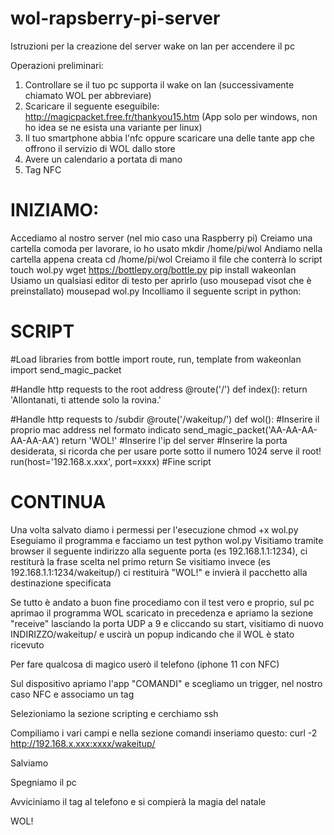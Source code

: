 # wol-rapsberry-pi-server
Istruzioni per la creazione del server wake on lan per accendere il pc


Operazioni preliminari:

1) Controllare se il tuo pc supporta il wake on lan (successivamente chiamato WOL per abbreviare)
2) Scaricare il seguente eseguibile: http://magicpacket.free.fr/thankyou15.htm (App solo per windows, non ho idea se ne esista una variante per linux)
3) Il tuo smartphone abbia l'nfc oppure scaricare una delle tante app che offrono il servizio di WOL dallo store
4) Avere un calendario a portata di mano
5) Tag NFC 


# INIZIAMO:

Accediamo al nostro server (nel mio caso una Raspberry pi) 
Creiamo una cartella comoda per lavorare, io ho usato   mkdir /home/pi/wol
Andiamo nella cartella appena creata    cd /home/pi/wol
Creiamo il file che conterrà lo script    touch wol.py
wget https://bottlepy.org/bottle.py
pip install wakeonlan
Usiamo un qualsiasi editor di testo per aprirlo (uso mousepad visot che è preinstallato)    mousepad wol.py
Incolliamo il seguente script in python:

# SCRIPT

#Load libraries
from bottle import route, run, template
from wakeonlan import send_magic_packet

#Handle http requests to the root address
@route('/')
def index():
 return 'Allontanati, ti attende solo la rovina.'
 
#Handle http requests to /subdir
@route('/wakeitup/')
def wol():
 #Inserire il proprio mac address nel formato indicato
 send_magic_packet('AA-AA-AA-AA-AA-AA') 
 return 'WOL!'
#Inserire l'ip del server 
#Inserire la porta desiderata, si ricorda che per usare porte sotto il numero 1024 serve il root!
run(host='192.168.x.xxx', port=xxxx) 
#Fine script

# CONTINUA

Una volta salvato diamo i permessi per l'esecuzione   chmod +x wol.py
Eseguiamo il programma e facciamo un test   python wol.py
Visitiamo tramite browser il seguente indirizzo alla seguente porta (es 192.168.1.1:1234), ci restiturà la frase scelta nel primo return
Se visitiamo invece (es 192.168.1.1:1234/wakeitup/) ci restituirà "WOL!" e invierà il pacchetto alla destinazione specificata

Se tutto è andato a buon fine procediamo con il test vero e proprio, sul pc aprimao il programma WOL scaricato in precedenza e apriamo la sezione "receive" lasciando la porta UDP a 9 e cliccando su start, visitiamo di nuovo INDIRIZZO/wakeitup/ e uscirà un popup indicando che il WOL è stato ricevuto

Per fare qualcosa di magico userò il telefono (iphone 11 con NFC)

Sul dispositivo apriamo l'app "COMANDI" e scegliamo un trigger, nel nostro caso NFC e associamo un tag

Selezioniamo la sezione scripting e cerchiamo ssh

Compiliamo i vari campi e nella sezione comandi inseriamo questo:   curl -2 http://192.168.x.xxx:xxxx/wakeitup/

Salviamo

Spegniamo il pc

Avviciniamo il tag al telefono e si compierà la magia del natale

WOL!
